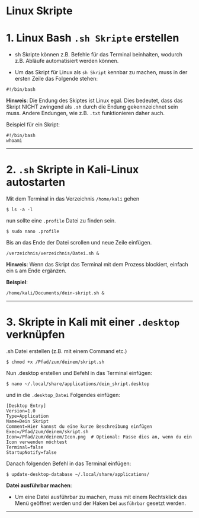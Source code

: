 # Linux Skripte


# 1. Linux Bash `.sh Skripte` erstellen



- sh Skripte können z.B. Befehle für das Terminal beinhalten, wodurch z.B. Abläufe automatisiert werden können.


- Um das Skript für Linux als `sh Skript` kennbar zu machen, muss in der ersten Zeile das Folgende stehen:
```
#!/bin/bash
```



__Hinweis__:
Die Endung des Skiptes ist Linux egal. Dies bedeutet, dass das Skript NICHT zwingend als `.sh` durch die Endung gekennzeichnet sein muss. Andere Endungen, wie z.B. `.txt` funktionieren daher auch.



Beispiel für ein Skript:
```
#!/bin/bash
whoami
```


-------------------------------------------------------------------------------------------------------------------------------------------------------------------------------------------------------


# 2. `.sh` Skripte in Kali-Linux autostarten



Mit dem Terminal in das Verzeichnis `/home/kali` gehen

```
$ ls -a -l
```

nun sollte eine `.profile` Datei zu finden sein.

```
$ sudo nano .profile
```

Bis an das Ende der Datei scrollen und neue Zeile einfügen.

```
/verzeichnis/verzeichnis/Datei.sh &
```


__Hinweis__:
Wenn das Skript das Terminal mit dem Prozess blockiert, einfach ein `&` am Ende ergänzen.


__Beispiel__:

```
/home/kali/Documents/dein-skript.sh &
```

-----------------------------------------------------------------------------------------------------------------


# 3. Skripte in Kali mit einer `.desktop` verknüpfen


.sh Datei erstellen (z.B. mit einem Command etc.)
```
$ chmod +x /Pfad/zum/deinem/skript.sh
```


Nun .desktop erstellen und Befehl in das Terminal einfügen:
```
$ nano ~/.local/share/applications/dein_skript.desktop
```


und in die `.desktop_Datei` Folgendes einfügen:
```
[Desktop Entry]
Version=1.0
Type=Application
Name=Dein Skript
Comment=Hier kannst du eine kurze Beschreibung einfügen
Exec=/Pfad/zum/deinem/skript.sh
Icon=/Pfad/zum/deinem/Icon.png  # Optional: Passe dies an, wenn du ein Icon verwenden möchtest
Terminal=false
StartupNotify=false
```

Danach folgenden Befehl in das Terminal einfügen:
```
$ update-desktop-database ~/.local/share/applications/
```


__Datei ausführbar machen__:
- Um eine Datei ausführbar zu machen, muss mit einem Rechtsklick das Menü geöffnet werden und der Haken bei `ausführbar` gesetzt werden.




-----------------------------------------------------------------------------------------------------------------
